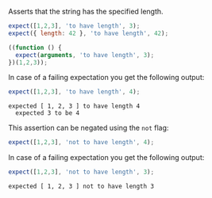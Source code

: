 Asserts that the string has the specified length.

<!-- evaluate -->
```javascript
expect([1,2,3], 'to have length', 3);
expect({ length: 42 }, 'to have length', 42);

((function () {
  expect(arguments, 'to have length', 3);
})(1,2,3));
```
<!-- /evaluate -->

In case of a failing expectation you get the following output:

<!-- evaluate -->
```javascript
expect([1,2,3], 'to have length', 4);
```

```
expected [ 1, 2, 3 ] to have length 4
  expected 3 to be 4
```
<!-- /evaluate -->

This assertion can be negated using the `not` flag:

<!-- evaluate -->
```javascript
expect([1,2,3], 'not to have length', 4);
```
<!-- /evaluate -->

In case of a failing expectation you get the following output:

<!-- evaluate -->
```javascript
expect([1,2,3], 'not to have length', 3);
```

```
expected [ 1, 2, 3 ] not to have length 3
```
<!-- /evaluate -->

